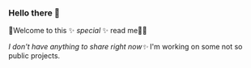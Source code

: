 ### Hello there 👋

🌈Welcome to this ✨ _special_ ✨ read me🏳️‍🌈


_I don't have anything to share right now✨_
I'm working on some not so public projects.

<!--
**j4ceee/j4ceee** is a ✨ _special_ ✨ repository because its `README.md` (this file) appears on your GitHub profile.

Here are some ideas to get you started:

- 🔭 I’m currently working on ...
- 🌱 I’m currently learning ...
- 👯 I’m looking to collaborate on ...
- 🤔 I’m looking for help with ...
- 💬 Ask me about ...
- 📫 How to reach me: ...
- 😄 Pronouns: ...
- ⚡ Fun fact: ...
-->
